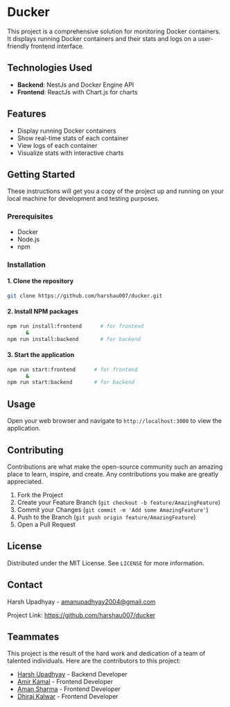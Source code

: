 # Ducker  

This project is a comprehensive solution for monitoring Docker containers. It displays running Docker containers and their stats and logs on a user-friendly frontend interface.

## Technologies Used

- **Backend**: NestJs and Docker Engine API
- **Frontend**: ReactJs with Chart.js for charts

## Features

- Display running Docker containers
- Show real-time stats of each container
- View logs of each container
- Visualize stats with interactive charts

## Getting Started

These instructions will get you a copy of the project up and running on your local machine for development and testing purposes.

### Prerequisites

- Docker
- Node.js
- npm

### Installation

#### 1. Clone the repository
```bash
git clone https://github.com/harshau007/ducker.git
```

#### 2. Install NPM packages
```bash
npm run install:frontend      # for frontend
      &
npm run install:backend       # for backend
```

#### 3. Start the application
```bash
npm run start:frontend      # for frontend
      &
npm run start:backend       # for backend
```


## Usage

Open your web browser and navigate to `http://localhost:3000` to view the application.

## Contributing

Contributions are what make the open-source community such an amazing place to learn, inspire, and create. Any contributions you make are greatly appreciated.

1. Fork the Project
2. Create your Feature Branch (`git checkout -b feature/AmazingFeature`)
3. Commit your Changes (`git commit -m 'Add some AmazingFeature'`)
4. Push to the Branch (`git push origin feature/AmazingFeature`)
5. Open a Pull Request

## License

Distributed under the MIT License. See `LICENSE` for more information.

## Contact

Harsh Upadhyay - amanupadhyay2004@gmail.com

Project Link: https://github.com/harshau007/ducker

## Teammates

This project is the result of the hard work and dedication of a team of talented individuals. Here are the contributors to this project:

- [Harsh Upadhyay](https://github.com/harshau007) - Backend Developer
- [Amir Kamal](https://github.com/0amirk) - Frontend Developer
- [Aman Sharma](https://github.com/Amxn-2) - Frontend Developer
- [Dhiraj Kalwar](https://github.com/dhirajkalwar) - Frontend Developer
